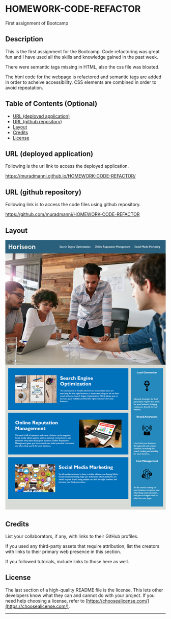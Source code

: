 # HOMEWORK-CODE-REFACTOR
First assignment of Bootcamp

## Description

This is the first assignment for the Bootcamp. Code refactoring was great fun and I have used all the skills and knowledge gained in the past week.

There were semantic tags missing in HTML, also the css file was bloated.

The html code for the webpage is refactored and semantic tags are added in order to acheive accessibility. CSS elements are combined in order to avoid repeatation.

## Table of Contents (Optional)

- [URL (deployed application)](#url)
- [URL (github repository)](#urlrepo)
- [Layout](#layout)
- [Credits](#credits)
- [License](#license)

## URL (deployed application)<a name="url"></a>

Following is the url link to access the deployed application.

https://muradmanni.github.io/HOMEWORK-CODE-REFACTOR/

## URL (github repository)<a name="urlrepo"></a>

Following link is to access the code files using github repository.

https://github.com/muradmanni/HOMEWORK-CODE-REFACTOR

## Layout
   ![screenshot of the webpage](assets/images/website-screenshot.png)

## Credits

List your collaborators, if any, with links to their GitHub profiles.

If you used any third-party assets that require attribution, list the creators with links to their primary web presence in this section.

If you followed tutorials, include links to those here as well.

## License

The last section of a high-quality README file is the license. This lets other developers know what they can and cannot do with your project. If you need help choosing a license, refer to [https://choosealicense.com/](https://choosealicense.com/).

---
